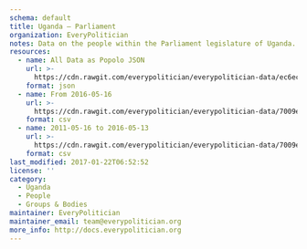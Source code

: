 ```yaml
---
schema: default
title: Uganda — Parliament
organization: EveryPolitician
notes: Data on the people within the Parliament legislature of Uganda.
resources:
  - name: All Data as Popolo JSON
    url: >-
      https://cdn.rawgit.com/everypolitician/everypolitician-data/ec6ec6c429da77c487ef6b89e1474d2e3d6916a9/data/Uganda/Parliament/ep-popolo-v1.0.json
    format: json
  - name: From 2016-05-16
    url: >-
      https://cdn.rawgit.com/everypolitician/everypolitician-data/7009eb28142679414e7a75752eb887b73f0c3b18/data/Uganda/Parliament/term-10.csv
    format: csv
  - name: 2011-05-16 to 2016-05-13
    url: >-
      https://cdn.rawgit.com/everypolitician/everypolitician-data/7009eb28142679414e7a75752eb887b73f0c3b18/data/Uganda/Parliament/term-9.csv
    format: csv
last_modified: 2017-01-22T06:52:52
license: ''
category:
  - Uganda
  - People
  - Groups & Bodies
maintainer: EveryPolitician
maintainer_email: team@everypolitician.org
more_info: http://docs.everypolitician.org
---
```

